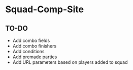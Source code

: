 # Squad-Comp-Site

## TO-DO
* Add combo fields
* Add combo finishers
* Add conditions
* Add premade parties
* Add URL parameters based on players added to squad
